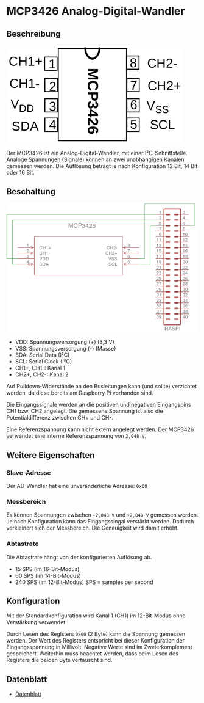 # MCP3426 Analog-Digital-Wandler

## Beschreibung

![MCP3426](docs/mcp3426_pinout.png)

Der MCP3426 ist ein Analog-Digital-Wandler, mit einer I²C-Schnittstelle. Analoge Spannungen (Signale) können an zwei unabhängigen Kanälen gemessen werden. Die Auflösung beträgt je nach Konfiguration 12 Bit, 14 Bit oder 16 Bit.

## Beschaltung

![Schaltung](docs/mcp3426_grundschaltung.png)

- VDD: Spannungsversorgung (+) (3,3 V)
- VSS: Spannungsversorgung (-) (Masse)
- SDA: Serial Data (I²C)
- SCL: Serial Clock (I²C)
- CH1+, CH1-: Kanal 1
- CH2+, CH2-: Kanal 2

Auf Pulldown-Widerstände an den Busleitungen kann (und sollte) verzichtet werden, da diese bereits am Raspberry Pi vorhanden sind.

Die Eingangssignale werden an die positiven und negativen Eingangspins CH1 bzw. CH2
angelegt. Die gemessene Spannung ist also die Potentialdifferenz
zwischen CH+ und CH-.

Eine Referenzspannung kann nicht extern angelegt werden. Der MCP3426 verwendet eine interne Referenzspannung von `2,048 V`.

## Weitere Eigenschaften

### Slave-Adresse
Der AD-Wandler hat eine unveränderliche Adresse: `0x68`

### Messbereich
Es können Spannungen zwischen `-2,048 V` und `+2,048 V` gemessen werden. Je nach Konfiguration kann das Eingangssingal verstärkt werden. Dadurch verkleinert sich der Messbereich. Die Genauigkeit wird damit erhöht.

### Abtastrate
Die Abtastrate hängt von der konfigurierten Auflösung ab.
* 15 SPS (im 16-Bit-Modus)
* 60 SPS (im 14-Bit-Modus)
* 240 SPS (im 12-Bit-Modus)
SPS = samples per second

## Konfiguration

Mit der Standardkonfiguration wird Kanal 1 (CH1) im 12-Bit-Modus ohne Verstärkung verwendet. 

Durch Lesen des Registers `0x00` (2 Byte) kann die Spannung gemessen werden. Der Wert des Registers entspricht bei dieser Konfiguration der Eingangsspannung in Millivolt. Negative Werte sind im Zweierkomplement gespeichert. Weiterhin muss beachtet werden, dass beim Lesen des Registers die beiden Byte vertauscht sind.

## Datenblatt

- [Datenblatt](docs/mcp3426_datasheet.pdf)
